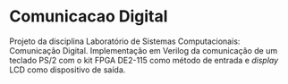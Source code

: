 # Comunicacao Digital
Projeto da disciplina Laboratório de Sistemas Computacionais: Comunicação Digital. Implementação em Verilog da comunicação de um teclado PS/2 com o kit FPGA DE2-115 como método de entrada e *display* LCD como dispositivo de saída.
